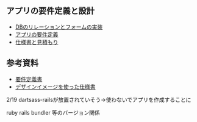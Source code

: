 ## アプリの要件定義と設計
- [DBのリレーションとフォームの実装](https://github.com/Ryosatosugar/EQ/issues/4)
- [アプリの要件定義](https://github.com/Ryosatosugar/EQ/issues/56)
- [仕様書と見積もり](https://github.com/Ryosatosugar/EQ/issues/55)

## 参考資料
- [要件定義書](https://drive.google.com/file/d/15HEskz4jxJ2jWMFoKeaGEZ6aj6wbWTXn/view?usp=drive_link)
- [デザインイメージを使った仕様書](https://drive.google.com/file/d/1BWz41_ZBMU5N7ruiHXg2V97be5UMK8Lz/view?usp=drive_link)

2/19 dartsass-railsが放置されていそう→使わないでアプリを作成することに

ruby rails bundler 等のバージョン関係

